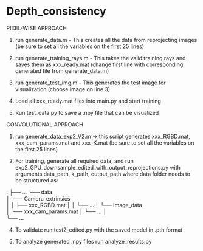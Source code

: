 # Depth_consistency

PIXEL-WISE APPROACH
1. run generate_data.m - This creates all the data from reprojecting images (be sure to set all the variables on the first 25 lines)
2. run generate_training_rays.m - This takes the valid training rays and saves them as xxx_ready.mat (change first line with corresponding generated file from generate_data.m)
3. run generate_test_img.m - This generates the test image for visualization (choose image on line 3)

4. Load all xxx_ready.mat files into main.py and start training
5. Run test_data.py to save a .npy file that can be visualized

CONVOLUTIONAL APPROACH
1. run generate_data_exp2_V2.m -> this script generates xxx_RGBD.mat, xxx_cam_params.mat and xxx_K.mat (be sure to set all the variables on the first 25 lines)
   
3. For training, generate all required data, and run exp2_GPU_downsample_edited_with_output_reprojections.py with arguments data_path, k_path, output_path where data folder needs to be structured as:

.
├── ...
├── data                 
│   ├── Camera_extrinsics   
│   │   ├── xxx_RGBD.mat
│   │   └── ...
│   └── Image_data  
│       ├── xxx_cam_params.mat
│       └── ...
│                 
└── ...
   
4. To validate run test2_edited.py with the saved model in .pth format
   
6. To analyze generated .npy files run analyze_results.py
